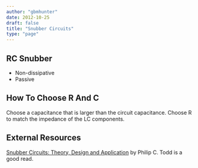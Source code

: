 ```yaml
---
author: "gbmhunter"
date: 2012-10-25
draft: false
title: "Snubber Circuits"
type: "page"
---
```


## RC Snubber

* Non-dissipative
* Passive

## How To Choose R And C

Choose a capacitance that is larger than the circuit capacitance. Choose R to match the impedance of the LC components.

## External Resources

[Snubber Circuits: Theory, Design and Application](http://www.electro-tech-online.com/custompdfs/2009/02/slup100.pdf) by Philip C. Todd is a good read.
